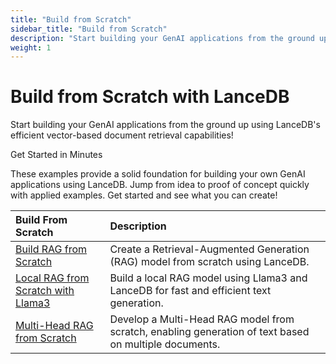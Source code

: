 ```yaml
---
title: "Build from Scratch"
sidebar_title: "Build from Scratch"
description: "Start building your GenAI applications from the ground up using LanceDB's efficient vector-based document retrieval capabilities"
weight: 1
---
```


# Build from Scratch with LanceDB 

Start building your GenAI applications from the ground up using LanceDB's efficient vector-based document retrieval capabilities! 

Get Started in Minutes

These examples provide a solid foundation for building your own GenAI applications using LanceDB. Jump from idea to proof of concept quickly with applied examples. Get started and see what you can create! 

| Build From Scratch | Description |
|:-------------------|:------------|
| [Build RAG from Scratch](https://github.com/lancedb/vectordb-recipes/tree/main/tutorials/RAG-from-Scratch) | Create a Retrieval-Augmented Generation (RAG) model from scratch using LanceDB. |
| [Local RAG from Scratch with Llama3](https://github.com/lancedb/vectordb-recipes/tree/main/tutorials/Local-RAG-from-Scratch) | Build a local RAG model using Llama3 and LanceDB for fast and efficient text generation. |
| [Multi-Head RAG from Scratch](https://github.com/lancedb/vectordb-recipes/tree/main/tutorials/Multi-Head-RAG-from-Scratch) | Develop a Multi-Head RAG model from scratch, enabling generation of text based on multiple documents. |

